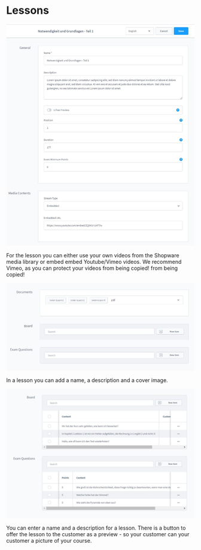 # Lessons

![](img/lesson-admin-01.jpg)

For the lesson you can either use your own videos from the Shopware media library or embed
embed Youtube/Vimeo videos. We recommend Vimeo, as you can protect your videos from being copied!
from being copied!

![](img/lesson-admin-02.jpg)

In a lesson you can add a name, a description and a cover image.

![](img/lesson-admin-03.jpg)

You can enter a name and a description for a lesson. There is
a button to offer the lesson to the customer as a preview - so your customer can
your customer a picture of your course.